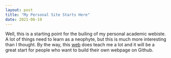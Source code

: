 ```yaml
---
layout: post
title: "My Personal Site Starts Here"
date: 2021-06-19
---
```


Well, this is a starting point for the builing of my personal academic webiste. A lot of things need to learn as a neophyte, but this is much more interesting than I thought.
By the way, this [web](http://jmcglone.com/guides/github-pages/) does teach me a lot and it will be a great start for people who want to build their own webpage on Github.

